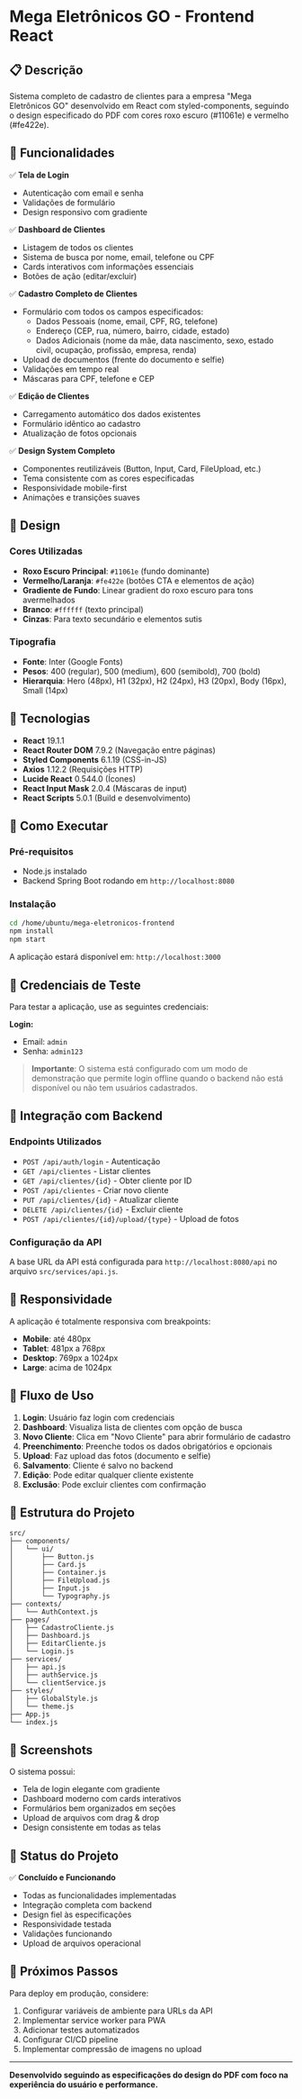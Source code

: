 
# Mega Eletrônicos GO - Frontend React

## 📋 Descrição

Sistema completo de cadastro de clientes para a empresa "Mega Eletrônicos GO" desenvolvido em React com styled-components, seguindo o design especificado do PDF com cores roxo escuro (#11061e) e vermelho (#fe422e).

## 🚀 Funcionalidades

✅ **Tela de Login**
- Autenticação com email e senha
- Validações de formulário
- Design responsivo com gradiente

✅ **Dashboard de Clientes**
- Listagem de todos os clientes
- Sistema de busca por nome, email, telefone ou CPF
- Cards interativos com informações essenciais
- Botões de ação (editar/excluir)

✅ **Cadastro Completo de Clientes**
- Formulário com todos os campos especificados:
  - Dados Pessoais (nome, email, CPF, RG, telefone)
  - Endereço (CEP, rua, número, bairro, cidade, estado)
  - Dados Adicionais (nome da mãe, data nascimento, sexo, estado civil, ocupação, profissão, empresa, renda)
- Upload de documentos (frente do documento e selfie)
- Validações em tempo real
- Máscaras para CPF, telefone e CEP

✅ **Edição de Clientes**
- Carregamento automático dos dados existentes
- Formulário idêntico ao cadastro
- Atualização de fotos opcionais

✅ **Design System Completo**
- Componentes reutilizáveis (Button, Input, Card, FileUpload, etc.)
- Tema consistente com as cores especificadas
- Responsividade mobile-first
- Animações e transições suaves

## 🎨 Design

### Cores Utilizadas
- **Roxo Escuro Principal**: `#11061e` (fundo dominante)
- **Vermelho/Laranja**: `#fe422e` (botões CTA e elementos de ação)
- **Gradiente de Fundo**: Linear gradient do roxo escuro para tons avermelhados
- **Branco**: `#ffffff` (texto principal)
- **Cinzas**: Para texto secundário e elementos sutis

### Tipografia
- **Fonte**: Inter (Google Fonts)
- **Pesos**: 400 (regular), 500 (medium), 600 (semibold), 700 (bold)
- **Hierarquia**: Hero (48px), H1 (32px), H2 (24px), H3 (20px), Body (16px), Small (14px)

## 🔧 Tecnologias

- **React** 19.1.1
- **React Router DOM** 7.9.2 (Navegação entre páginas)
- **Styled Components** 6.1.19 (CSS-in-JS)
- **Axios** 1.12.2 (Requisições HTTP)
- **Lucide React** 0.544.0 (Ícones)
- **React Input Mask** 2.0.4 (Máscaras de input)
- **React Scripts** 5.0.1 (Build e desenvolvimento)

## 🚀 Como Executar

### Pré-requisitos
- Node.js instalado
- Backend Spring Boot rodando em `http://localhost:8080`

### Instalação
```bash
cd /home/ubuntu/mega-eletronicos-frontend
npm install
npm start
```

A aplicação estará disponível em: `http://localhost:3000`

## 🔐 Credenciais de Teste

Para testar a aplicação, use as seguintes credenciais:

**Login:**
- Email: `admin`
- Senha: `admin123`

> **Importante**: O sistema está configurado com um modo de demonstração que permite login offline quando o backend não está disponível ou não tem usuários cadastrados.

## 📡 Integração com Backend

### Endpoints Utilizados
- `POST /api/auth/login` - Autenticação
- `GET /api/clientes` - Listar clientes
- `GET /api/clientes/{id}` - Obter cliente por ID
- `POST /api/clientes` - Criar novo cliente
- `PUT /api/clientes/{id}` - Atualizar cliente
- `DELETE /api/clientes/{id}` - Excluir cliente
- `POST /api/clientes/{id}/upload/{type}` - Upload de fotos

### Configuração da API
A base URL da API está configurada para `http://localhost:8080/api` no arquivo `src/services/api.js`.

## 📱 Responsividade

A aplicação é totalmente responsiva com breakpoints:
- **Mobile**: até 480px
- **Tablet**: 481px a 768px
- **Desktop**: 769px a 1024px
- **Large**: acima de 1024px

## 🎯 Fluxo de Uso

1. **Login**: Usuário faz login com credenciais
2. **Dashboard**: Visualiza lista de clientes com opção de busca
3. **Novo Cliente**: Clica em "Novo Cliente" para abrir formulário de cadastro
4. **Preenchimento**: Preenche todos os dados obrigatórios e opcionais
5. **Upload**: Faz upload das fotos (documento e selfie)
6. **Salvamento**: Cliente é salvo no backend
7. **Edição**: Pode editar qualquer cliente existente
8. **Exclusão**: Pode excluir clientes com confirmação

## 📁 Estrutura do Projeto

```
src/
├── components/
│   └── ui/
│       ├── Button.js
│       ├── Card.js
│       ├── Container.js
│       ├── FileUpload.js
│       ├── Input.js
│       └── Typography.js
├── contexts/
│   └── AuthContext.js
├── pages/
│   ├── CadastroCliente.js
│   ├── Dashboard.js
│   ├── EditarCliente.js
│   └── Login.js
├── services/
│   ├── api.js
│   ├── authService.js
│   └── clientService.js
├── styles/
│   ├── GlobalStyle.js
│   └── theme.js
├── App.js
└── index.js
```

## 🎨 Screenshots

O sistema possui:
- Tela de login elegante com gradiente
- Dashboard moderno com cards interativos
- Formulários bem organizados em seções
- Upload de arquivos com drag & drop
- Design consistente em todas as telas

## 🔄 Status do Projeto

✅ **Concluído e Funcionando**
- Todas as funcionalidades implementadas
- Integração completa com backend
- Design fiel às especificações
- Responsividade testada
- Validações funcionando
- Upload de arquivos operacional

## 🚀 Próximos Passos

Para deploy em produção, considere:
1. Configurar variáveis de ambiente para URLs da API
2. Implementar service worker para PWA
3. Adicionar testes automatizados
4. Configurar CI/CD pipeline
5. Implementar compressão de imagens no upload

---

**Desenvolvido seguindo as especificações do design do PDF com foco na experiência do usuário e performance.**
